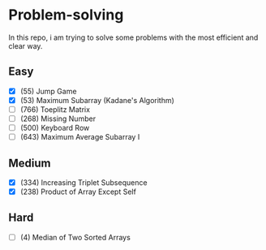 # Problem-solving
In this repo, i am trying to solve some problems with the most efficient and clear way.
## Easy
- [X] (55) Jump Game
- [X] (53) Maximum Subarray (Kadane's Algorithm)
- [ ] (766) Toeplitz Matrix
- [ ] (268) Missing Number
- [ ] (500) Keyboard Row
- [ ] (643) Maximum Average Subarray I
## Medium
- [X] (334) Increasing Triplet Subsequence
- [X] (238) Product of Array Except Self
## Hard
- [ ] (4) Median of Two Sorted Arrays
